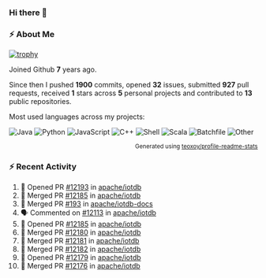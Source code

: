 ### Hi there 👋

### :zap: About Me

[![trophy](https://github-profile-trophy.vercel.app/?username=HTHou&theme=onedark)](https://github.com/ryo-ma/github-profile-trophy)
   
Joined Github **7** years ago.

Since then I pushed **1900** commits, opened **32** issues, submitted **927** pull requests, received **1** stars across **5** personal projects and contributed to **13** public repositories.

Most used languages across my projects:

![Java](https://img.shields.io/static/v1?style=flat-square&label=%E2%A0%80&color=555&labelColor=%23b07219&message=Java%EF%B8%B195.9%25)
![Python](https://img.shields.io/static/v1?style=flat-square&label=%E2%A0%80&color=555&labelColor=%233572A5&message=Python%EF%B8%B10.9%25)
![JavaScript](https://img.shields.io/static/v1?style=flat-square&label=%E2%A0%80&color=555&labelColor=%23f1e05a&message=JavaScript%EF%B8%B10.6%25)
![C++](https://img.shields.io/static/v1?style=flat-square&label=%E2%A0%80&color=555&labelColor=%23f34b7d&message=C%2B%2B%EF%B8%B10.4%25)
![Shell](https://img.shields.io/static/v1?style=flat-square&label=%E2%A0%80&color=555&labelColor=%2389e051&message=Shell%EF%B8%B10.4%25)
![Scala](https://img.shields.io/static/v1?style=flat-square&label=%E2%A0%80&color=555&labelColor=%23c22d40&message=Scala%EF%B8%B10.3%25)
![Batchfile](https://img.shields.io/static/v1?style=flat-square&label=%E2%A0%80&color=555&labelColor=%23C1F12E&message=Batchfile%EF%B8%B10.2%25)
![Other](https://img.shields.io/static/v1?style=flat-square&label=%E2%A0%80&color=555&labelColor=%23ededed&message=Other%EF%B8%B10.8%25)

<p align="right"><sub>Generated using <a href="https://github.com/marketplace/actions/profile-readme-stats">teoxoy/profile-readme-stats</a></sub></p>


<!--![](https://github.com/HTHou/HTHou/blob/output/github-contribution-grid-snake.svg)-->

<!--![Haonan Hou's github stats](https://github-readme-stats.vercel.app/api?username=HTHou&count_private=true&show_icons=true&theme=onedark)-->

<!--![Haonan Hou's wakatime stats](https://github-readme-stats.vercel.app/api/wakatime?username=HTHou&layout=compact&theme=onedark)-->

<!--![Top Langs](https://github-readme-stats.vercel.app/api/top-langs/?username=HTHou&theme=onedark&layout=compact)-->

### :zap: Recent Activity
<!--START_SECTION:activity-->
1. 💪 Opened PR [#12193](https://github.com/apache/iotdb/pull/12193) in [apache/iotdb](https://github.com/apache/iotdb)
2. 🎉 Merged PR [#12185](https://github.com/apache/iotdb/pull/12185) in [apache/iotdb](https://github.com/apache/iotdb)
3. 🎉 Merged PR [#193](https://github.com/apache/iotdb-docs/pull/193) in [apache/iotdb-docs](https://github.com/apache/iotdb-docs)
4. 🗣 Commented on [#12113](https://github.com/apache/iotdb/pull/12113#issuecomment-2002886498) in [apache/iotdb](https://github.com/apache/iotdb)
5. 💪 Opened PR [#12185](https://github.com/apache/iotdb/pull/12185) in [apache/iotdb](https://github.com/apache/iotdb)
6. 🎉 Merged PR [#12180](https://github.com/apache/iotdb/pull/12180) in [apache/iotdb](https://github.com/apache/iotdb)
7. 🎉 Merged PR [#12181](https://github.com/apache/iotdb/pull/12181) in [apache/iotdb](https://github.com/apache/iotdb)
8. 🎉 Merged PR [#12182](https://github.com/apache/iotdb/pull/12182) in [apache/iotdb](https://github.com/apache/iotdb)
9. 💪 Opened PR [#12179](https://github.com/apache/iotdb/pull/12179) in [apache/iotdb](https://github.com/apache/iotdb)
10. 🎉 Merged PR [#12176](https://github.com/apache/iotdb/pull/12176) in [apache/iotdb](https://github.com/apache/iotdb)
<!--END_SECTION:activity-->

<!--
**HTHou/HTHou** is a ✨ _special_ ✨ repository because its `README.md` (this file) appears on your GitHub profile.

Here are some ideas to get you started:

- 🔭 I’m currently working on ...
- 🌱 I’m currently learning ...
- 👯 I’m looking to collaborate on ...
- 🤔 I’m looking for help with ...
- 💬 Ask me about ...
- 📫 How to reach me: ...
- 😄 Pronouns: ...
- ⚡ Fun fact: ...
-->
